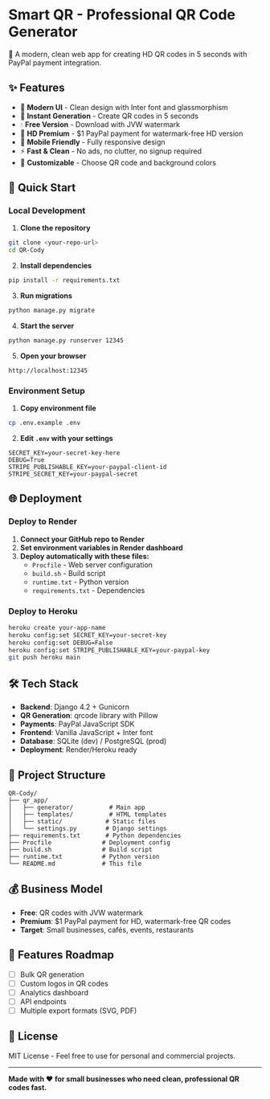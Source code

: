 # Smart QR - Professional QR Code Generator

🚀 A modern, clean web app for creating HD QR codes in 5 seconds with PayPal payment integration.

## ✨ Features

- 🎨 **Modern UI** - Clean design with Inter font and glassmorphism
- 🎯 **Instant Generation** - Create QR codes in 5 seconds
- 💧 **Free Version** - Download with JVW watermark
- 💎 **HD Premium** - $1 PayPal payment for watermark-free HD version
- 📱 **Mobile Friendly** - Fully responsive design
- ⚡ **Fast & Clean** - No ads, no clutter, no signup required
- 🎨 **Customizable** - Choose QR code and background colors

## 🚀 Quick Start

### Local Development

1. **Clone the repository**
```bash
git clone <your-repo-url>
cd QR-Cody
```

2. **Install dependencies**
```bash
pip install -r requirements.txt
```

3. **Run migrations**
```bash
python manage.py migrate
```

4. **Start the server**
```bash
python manage.py runserver 12345
```

5. **Open your browser**
```
http://localhost:12345
```

### Environment Setup

1. **Copy environment file**
```bash
cp .env.example .env
```

2. **Edit `.env` with your settings**
```env
SECRET_KEY=your-secret-key-here
DEBUG=True
STRIPE_PUBLISHABLE_KEY=your-paypal-client-id
STRIPE_SECRET_KEY=your-paypal-secret
```

## 🌐 Deployment

### Deploy to Render

1. **Connect your GitHub repo to Render**
2. **Set environment variables in Render dashboard**
3. **Deploy automatically with these files:**
   - `Procfile` - Web server configuration
   - `build.sh` - Build script
   - `runtime.txt` - Python version
   - `requirements.txt` - Dependencies

### Deploy to Heroku

```bash
heroku create your-app-name
heroku config:set SECRET_KEY=your-secret-key
heroku config:set DEBUG=False
heroku config:set STRIPE_PUBLISHABLE_KEY=your-paypal-key
git push heroku main
```

## 🛠️ Tech Stack

- **Backend**: Django 4.2 + Gunicorn
- **QR Generation**: qrcode library with Pillow
- **Payments**: PayPal JavaScript SDK
- **Frontend**: Vanilla JavaScript + Inter font
- **Database**: SQLite (dev) / PostgreSQL (prod)
- **Deployment**: Render/Heroku ready

## 📁 Project Structure

```
QR-Cody/
├── qr_app/
│   ├── generator/          # Main app
│   ├── templates/          # HTML templates
│   ├── static/            # Static files
│   └── settings.py        # Django settings
├── requirements.txt       # Python dependencies
├── Procfile              # Deployment config
├── build.sh              # Build script
├── runtime.txt           # Python version
└── README.md             # This file
```

## 💰 Business Model

- **Free**: QR codes with JVW watermark
- **Premium**: $1 PayPal payment for HD, watermark-free QR codes
- **Target**: Small businesses, cafés, events, restaurants

## 🚀 Features Roadmap

- [ ] Bulk QR generation
- [ ] Custom logos in QR codes
- [ ] Analytics dashboard
- [ ] API endpoints
- [ ] Multiple export formats (SVG, PDF)

## 📄 License

MIT License - Feel free to use for personal and commercial projects.

---

**Made with ❤️ for small businesses who need clean, professional QR codes fast.**